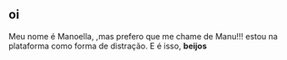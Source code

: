 ## oi
Meu nome é Manoella, ,mas prefero que me chame de Manu!!!
estou na plataforma como forma de distração.
E é isso, **beijos**  

